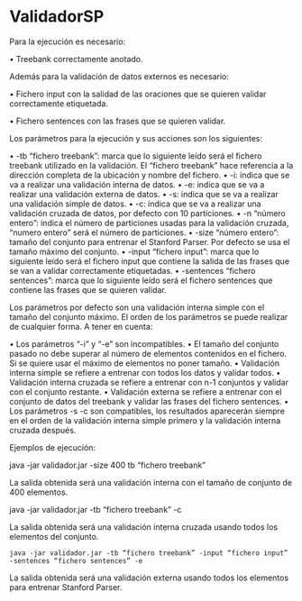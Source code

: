 # ValidadorSP

Para la ejecución es necesario:

•	Treebank correctamente anotado.

Además para la validación de datos externos es necesario:

•	Fichero input con la salidad de las oraciones que se quieren validar correctamente etiquetada.

•	Fichero sentences con las frases que se quieren validar.

Los parámetros para la ejecución y sus acciones son los siguientes:

•	-tb “fichero treebank”: marca que lo siguiente leído será el fichero treebank utilizado en la validación. El “fichero treebank” hace referencia a la dirección completa de la ubicación y nombre del fichero.
•	-i: indica que se va a realizar una validación interna de datos.
•	-e: indica que se va a realizar una validación externa de datos.
•	-s: indica que se va a realizar una validación simple de datos.
•	-c: indica que se va a realizar una validación cruzada de datos, por defecto con 10 particiones.
•	-n “número entero”: indica el número de particiones usadas para la validación cruzada, “numero entero” será el número de particiones.
•	-size “número entero”: tamaño del conjunto para entrenar el Stanford Parser. Por defecto se usa el tamaño máximo del conjunto.
•	-input “fichero input”: marca que lo siguiente leído será el fichero input que contiene la salida de las frases que se van a validar correctamente etiquetadas.
•	-sentences “fichero sentences”: marca que lo siguiente leído será el fichero sentences que contiene las frases que se quieren validar.

Los parámetros por defecto son una validación interna simple con el tamaño del conjunto máximo. El orden de los parámetros se puede realizar de cualquier forma. A tener en cuenta:

•	Los parámetros “-i” y “-e” son incompatibles.
•	El tamaño del conjunto pasado no debe superar al número de elementos contenidos en el fichero. Si se quiere usar el máximo de elementos no poner tamaño.
•	Validación interna simple se refiere a entrenar con todos los datos y validar todos.
•	Validación interna cruzada se refiere a entrenar con n-1 conjuntos y validar con el conjunto restante.
•	Validación externa se refiere a entrenar con el conjunto de datos del treebank y validar las frases del fichero sentences.
•	Los parámetros -s -c son compatibles, los resultados aparecerán siempre en el orden de la validación interna simple primero y la validación interna cruzada después.

 Ejemplos de ejecución:
	
  java -jar validador.jar -size 400 tb “fichero treebank” 

 La salida obtenida será una validación interna con el tamaño de conjunto de 400 elementos.

  java -jar validador.jar -tb “fichero treebank” -c

 La salida obtenida será una validación interna cruzada usando todos los elementos del conjunto.

	java -jar validador.jar -tb “fichero treebank” -input “fichero input” -sentences “fichero sentences” -e

 La salida obtenida será una validación externa usando todos los elementos para entrenar Stanford Parser.
